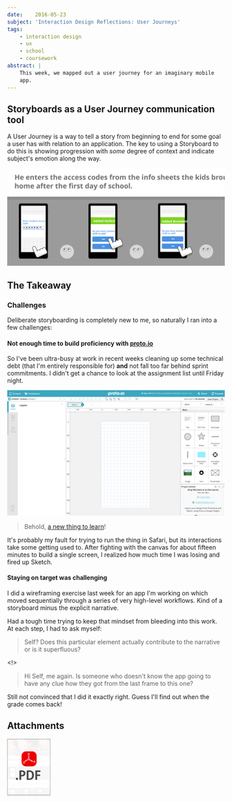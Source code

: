 ```yaml
---
date:    2016-05-23
subject: 'Interaction Design Reflections: User Journeys'
tags:
    - interaction design
    - ux
    - school
    - coursework
abstract: |
    This week, we mapped out a user journey for an imaginary mobile
    app.
---
```


## Storyboards as a User Journey communication tool

A User Journey is a way to tell a story from beginning to end for some goal a user has with relation to an application.  The key to using a Storyboard to do this is showing progression with _some_ degree of context and indicate subject's emotion along the way.

![step](/public/writing/attachments/storyboard-step.svg)


## The Takeaway

### Challenges

Deliberate storyboarding is completely new to me, so naturally I ran into a few challenges:

#### Not enough time to build proficiency with [proto.io](https://proto.io)

So I've been ultra-busy at work in recent weeks cleaning up some technical debt (that I'm entirely responsible for) __and__ not fall too far behind sprint commitments.  I didn't get a chance to look at the assignment list until Friday night.

![proto.io](/public/writing/attachments/proto-dot-io.png)

> Behold, [a new thing to learn](https://proto.io)!

It's probably my fault for trying to run the thing in Safari, but its interactions take some getting used to.  After fighting with the canvas for about fifteen minutes to build a single screen, I realized how much time I was losing and fired up Sketch.


#### Staying on target was challenging

I did a wireframing exercise last week for an app I'm working on which moved sequentially through a series of very high-level workflows.  Kind of a storyboard minus the explicit narrative.

Had a tough time trying to keep that mindset from bleeding into this work.  At each step, I had to ask myself:

> Self?  Does this particular element actually contribute to the
> narrative or is it superfluous?

<!>

> Hi Self, me again.  Is someone who doesn't know the app going to
> have any clue how they got from the last frame to this one?

Still not convinced that I did it exactly right.  Guess I'll find out when the grade comes back!


## Attachments


[<img src="/public/writing/attachments/coursework-UserJourney-icon.png" alt="PDF" style="margin: 0; width: 100px !important; box-shadow: none !important; border-radius: 0 !important;"/>](/public/writing/attachments/61095-interaction-design-storyboard.pdf)

